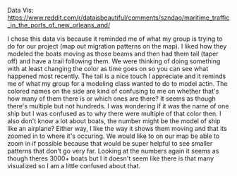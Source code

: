 Data Vis: https://www.reddit.com/r/dataisbeautiful/comments/szndao/maritime_traffic_in_the_ports_of_new_orleans_and/

I chose this data vis because it reminded me of what my group is trying to do for our project (map out migration patterns on the map). I liked how they modeled the boats moving as those beams and then had them tail (taper off) and have a trail following them. We were thinking of doing something with at least changing the color as time goes on so you can see what happened most recently. The tail is a nice touch I appreciate and it reminds me of what my group for a modeling class wanted to do to model actin. The colored names on the side are kind of confusing to me on whether that's how many of them there is or which ones are there? It seems as though there's multiple but not hundreds. I was wondering if it was the name of one ship but I was confused as to why there were multiple of that color then. I also don't know a lot about boats, the number might be the model of ship like an airplane? Either way, I like the way it shows them moving and that its zoomed in to where it's occuring. We would like to on our map be able to zoom in if possible because that would be super helpful to see smaller patterns that don't go very far. Looking at the numbers again it seems as though theres 3000+ boats but I it doesn't seem like there is that many visualized so I am  a little confused about that. 
